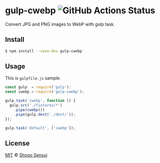 # gulp-cwebp ![GitHub Actions Status](https://github.com/1000ch/gulp-cwebp/workflows/test/badge.svg?branch=master)

Convert JPG and PNG images to WebP with gulp task.

## Install

```sh
$ npm install --save-dev gulp-cwebp
```

## Usage

This is `gulpfile.js` sample.

```js
const gulp  = require('gulp');
const cwebp = require('gulp-cwebp');

gulp.task('cwebp', function () {
  gulp.src('./fixtures/*')
    .pipe(cwebp())
    .pipe(gulp.dest('./dest/'));
});

gulp.task('default', ['cwebp']);
```

## License

[MIT](https://1000ch.mit-license.org) © [Shogo Sensui](https://github.com/1000ch)
